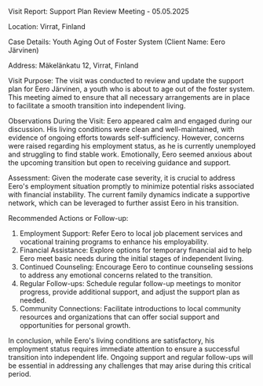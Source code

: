  Visit Report: Support Plan Review Meeting - 05.05.2025

Location: Virrat, Finland

Case Details: Youth Aging Out of Foster System (Client Name: Eero Järvinen)

Address: Mäkelänkatu 12, Virrat, Finland

Visit Purpose: The visit was conducted to review and update the support plan for Eero Järvinen, a youth who is about to age out of the foster system. This meeting aimed to ensure that all necessary arrangements are in place to facilitate a smooth transition into independent living.

Observations During the Visit: Eero appeared calm and engaged during our discussion. His living conditions were clean and well-maintained, with evidence of ongoing efforts towards self-sufficiency. However, concerns were raised regarding his employment status, as he is currently unemployed and struggling to find stable work. Emotionally, Eero seemed anxious about the upcoming transition but open to receiving guidance and support.

Assessment: Given the moderate case severity, it is crucial to address Eero's employment situation promptly to minimize potential risks associated with financial instability. The current family dynamics indicate a supportive network, which can be leveraged to further assist Eero in his transition.

Recommended Actions or Follow-up:

1. Employment Support: Refer Eero to local job placement services and vocational training programs to enhance his employability.
2. Financial Assistance: Explore options for temporary financial aid to help Eero meet basic needs during the initial stages of independent living.
3. Continued Counseling: Encourage Eero to continue counseling sessions to address any emotional concerns related to the transition.
4. Regular Follow-ups: Schedule regular follow-up meetings to monitor progress, provide additional support, and adjust the support plan as needed.
5. Community Connections: Facilitate introductions to local community resources and organizations that can offer social support and opportunities for personal growth.

In conclusion, while Eero's living conditions are satisfactory, his employment status requires immediate attention to ensure a successful transition into independent life. Ongoing support and regular follow-ups will be essential in addressing any challenges that may arise during this critical period.